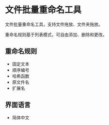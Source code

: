 # 文件批量重命名工具

文件批量重命名工具，支持文件拖放、文件夹拖放。

重命名规则基于列表模式，可自由添加、删除和更改。

## 重命名规则

* 固定文本
* 顺序编号
* 哈希函数
* 原文件名
* 扩展名

## 界面语言

* 简体中文
